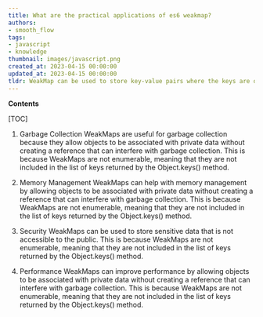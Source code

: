 ```yaml
---
title: What are the practical applications of es6 weakmap?
authors:
- smooth_flow
tags:
- javascript
- knowledge
thumbnail: images/javascript.png
created_at: 2023-04-15 00:00:00
updated_at: 2023-04-15 00:00:00
tldr: WeakMap can be used to store key-value pairs where the keys are objects and the values can be any type of data.
---
```


**Contents**

[TOC]

1. Garbage Collection 
WeakMaps are useful for garbage collection because they allow objects to be associated with private data without creating a reference that can interfere with garbage collection. This is because WeakMaps are not enumerable, meaning that they are not included in the list of keys returned by the Object.keys() method.

2. Memory Management 
WeakMaps can help with memory management by allowing objects to be associated with private data without creating a reference that can interfere with garbage collection. This is because WeakMaps are not enumerable, meaning that they are not included in the list of keys returned by the Object.keys() method.

3. Security 
WeakMaps can be used to store sensitive data that is not accessible to the public. This is because WeakMaps are not enumerable, meaning that they are not included in the list of keys returned by the Object.keys() method.

4. Performance 
WeakMaps can improve performance by allowing objects to be associated with private data without creating a reference that can interfere with garbage collection. This is because WeakMaps are not enumerable, meaning that they are not included in the list of keys returned by the Object.keys() method.
